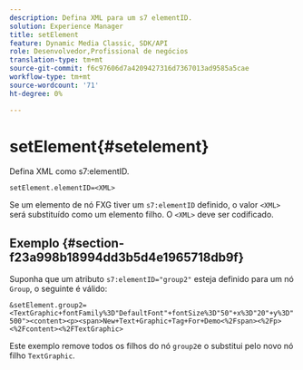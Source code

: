 ```yaml
---
description: Defina XML para um s7 elementID.
solution: Experience Manager
title: setElement
feature: Dynamic Media Classic, SDK/API
role: Desenvolvedor,Profissional de negócios
translation-type: tm+mt
source-git-commit: f6c97606d7a4209427316d7367013ad9585a5cae
workflow-type: tm+mt
source-wordcount: '71'
ht-degree: 0%

---
```



# setElement{#setelement}

Defina XML como s7:elementID.

`setElement.elementID=<XML>`

Se um elemento de nó FXG tiver um `s7:elementID` definido, o valor `<XML>` será substituído como um elemento filho. O `<XML>` deve ser codificado.

## Exemplo {#section-f23a998b18994dd3b5d4e1965718db9f}

Suponha que um atributo `s7:elementID="group2"` esteja definido para um nó `Group`, o seguinte é válido:

`&setElement.group2=<TextGraphic+fontFamily%3D"DefaultFont"+fontSize%3D"50"+x%3D"20"+y%3D"500"><content><p><span>New+Text+Graphic+Tag+For+Demo<%2Fspan><%2Fp><%2Fcontent><%2FTextGraphic>`

Este exemplo remove todos os filhos do nó `group2`e o substitui pelo novo nó filho `TextGraphic`.
